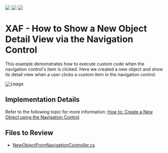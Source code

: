 <!-- default badges list -->
![](https://img.shields.io/endpoint?url=https://codecentral.devexpress.com/api/v1/VersionRange/134575476/23.1.5%2B)
[![](https://img.shields.io/badge/Open_in_DevExpress_Support_Center-FF7200?style=flat-square&logo=DevExpress&logoColor=white)](https://supportcenter.devexpress.com/ticket/details/E236)
[![](https://img.shields.io/badge/📖_How_to_use_DevExpress_Examples-e9f6fc?style=flat-square)](https://docs.devexpress.com/GeneralInformation/403183)
<!-- default badges end -->
# XAF - How to Show a New Object Detail View via the Navigation Control

This example demonstrates how to execute custom code when the navigation control's item is clicked. Here we created a new object and show its detail view when a user clicks a custom item in the navigation control.

<kbd>![image](https://github.com/DevExpress-Examples/XAF_how-to-show-a-new-object-detail-view-via-the-navigation-control-e236/assets/14300209/942a8ff8-e26d-478b-8e2f-9a1b66720d69)</kbd>

## Implementation Details

Refer to the following topic for more information: [How to: Create a New Object using the Navigation Control](https://docs.devexpress.com/eXpressAppFramework/112920/application-shell-and-base-infrastructure/navigation/how-to-create-a-new-object-using-the-navigation-control).

## Files to Review

* [NewObjectFromNavigationController.cs](./CS/EF/NavigationItemEF/NavigationItemEF.Module/Controllers/NewObjectFromNavigationController.cs)
